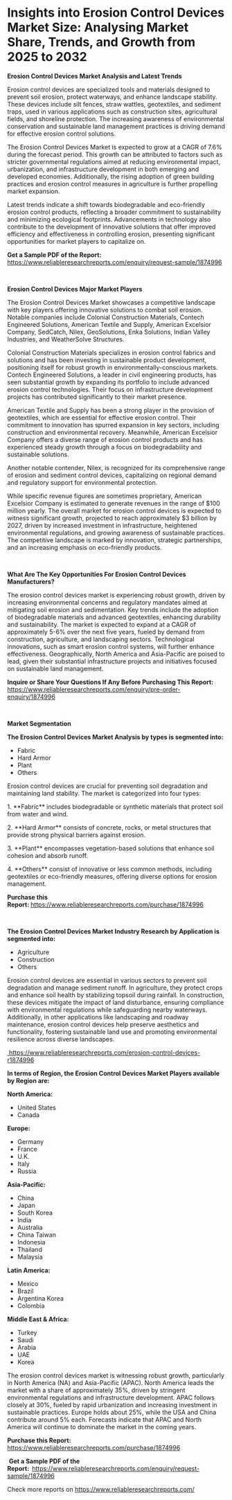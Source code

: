 <p><h1>Insights into Erosion Control Devices Market Size: Analysing Market Share, Trends, and Growth from 2025 to 2032</h1></p><p><strong>Erosion Control Devices Market Analysis and Latest Trends</strong></p>
<p><p>Erosion control devices are specialized tools and materials designed to prevent soil erosion, protect waterways, and enhance landscape stability. These devices include silt fences, straw wattles, geotextiles, and sediment traps, used in various applications such as construction sites, agricultural fields, and shoreline protection. The increasing awareness of environmental conservation and sustainable land management practices is driving demand for effective erosion control solutions.</p><p>The Erosion Control Devices Market is expected to grow at a CAGR of 7.6% during the forecast period. This growth can be attributed to factors such as stricter governmental regulations aimed at reducing environmental impact, urbanization, and infrastructure development in both emerging and developed economies. Additionally, the rising adoption of green building practices and erosion control measures in agriculture is further propelling market expansion. </p><p>Latest trends indicate a shift towards biodegradable and eco-friendly erosion control products, reflecting a broader commitment to sustainability and minimizing ecological footprints. Advancements in technology also contribute to the development of innovative solutions that offer improved efficiency and effectiveness in controlling erosion, presenting significant opportunities for market players to capitalize on.</p></p>
<p><strong>Get a Sample PDF of the Report:&nbsp;</strong> <a href="https://www.reliableresearchreports.com/enquiry/request-sample/1874996?utm_campaign=2652&utm_medium=2&utm_source=Github&utm_content=ia&utm_term=30032025&utm_id=erosion-control-devices">https://www.reliableresearchreports.com/enquiry/request-sample/1874996</a></p>
<p>&nbsp;</p>
<p><strong>Erosion Control Devices Major Market Players</strong></p>
<p><p>The Erosion Control Devices Market showcases a competitive landscape with key players offering innovative solutions to combat soil erosion. Notable companies include Colonial Construction Materials, Contech Engineered Solutions, American Textile and Supply, American Excelsior Company, SedCatch, Nilex, GeoSolutions, Enka Solutions, Indian Valley Industries, and WeatherSolve Structures.</p><p>Colonial Construction Materials specializes in erosion control fabrics and solutions and has been investing in sustainable product development, positioning itself for robust growth in environmentally-conscious markets. Contech Engineered Solutions, a leader in civil engineering products, has seen substantial growth by expanding its portfolio to include advanced erosion control technologies. Their focus on infrastructure development projects has contributed significantly to their market presence.</p><p>American Textile and Supply has been a strong player in the provision of geotextiles, which are essential for effective erosion control. Their commitment to innovation has spurred expansion in key sectors, including construction and environmental recovery. Meanwhile, American Excelsior Company offers a diverse range of erosion control products and has experienced steady growth through a focus on biodegradability and sustainable solutions.</p><p>Another notable contender, Nilex, is recognized for its comprehensive range of erosion and sediment control devices, capitalizing on regional demand and regulatory support for environmental protection.</p><p>While specific revenue figures are sometimes proprietary, American Excelsior Company is estimated to generate revenues in the range of $100 million yearly. The overall market for erosion control devices is expected to witness significant growth, projected to reach approximately $3 billion by 2027, driven by increased investment in infrastructure, heightened environmental regulations, and growing awareness of sustainable practices. The competitive landscape is marked by innovation, strategic partnerships, and an increasing emphasis on eco-friendly products.</p></p>
<p>&nbsp;</p>
<p><strong>What Are The Key Opportunities For Erosion Control Devices Manufacturers?</strong></p>
<p><p>The erosion control devices market is experiencing robust growth, driven by increasing environmental concerns and regulatory mandates aimed at mitigating soil erosion and sedimentation. Key trends include the adoption of biodegradable materials and advanced geotextiles, enhancing durability and sustainability. The market is expected to expand at a CAGR of approximately 5-6% over the next five years, fueled by demand from construction, agriculture, and landscaping sectors. Technological innovations, such as smart erosion control systems, will further enhance effectiveness. Geographically, North America and Asia-Pacific are poised to lead, given their substantial infrastructure projects and initiatives focused on sustainable land management.</p></p>
<p><strong>Inquire or Share Your Questions If Any Before Purchasing This Report:</strong> <a href="https://www.reliableresearchreports.com/enquiry/pre-order-enquiry/1874996?utm_campaign=2652&utm_medium=2&utm_source=Github&utm_content=ia&utm_term=30032025&utm_id=erosion-control-devices">https://www.reliableresearchreports.com/enquiry/pre-order-enquiry/1874996</a></p>
<p>&nbsp;</p>
<p><strong>Market Segmentation</strong></p>
<p><strong>The Erosion Control Devices Market Analysis by types is segmented into:</strong></p>
<p><ul><li>Fabric</li><li>Hard Armor</li><li>Plant</li><li>Others</li></ul></p>
<p><p>Erosion control devices are crucial for preventing soil degradation and maintaining land stability. The market is categorized into four types: </p><p>1. **Fabric** includes biodegradable or synthetic materials that protect soil from water and wind.  </p><p>2. **Hard Armor** consists of concrete, rocks, or metal structures that provide strong physical barriers against erosion.  </p><p>3. **Plant** encompasses vegetation-based solutions that enhance soil cohesion and absorb runoff.  </p><p>4. **Others** consist of innovative or less common methods, including geotextiles or eco-friendly measures, offering diverse options for erosion management.</p></p>
<p><strong>Purchase this Report:&nbsp;</strong><a href="https://www.reliableresearchreports.com/purchase/1874996?utm_campaign=2652&utm_medium=2&utm_source=Github&utm_content=ia&utm_term=30032025&utm_id=erosion-control-devices">https://www.reliableresearchreports.com/purchase/1874996</a></p>
<p>&nbsp;</p>
<p><strong>The Erosion Control Devices Market Industry Research by Application is segmented into:</strong></p>
<p><ul><li>Agriculture</li><li>Construction</li><li>Others</li></ul></p>
<p><p>Erosion control devices are essential in various sectors to prevent soil degradation and manage sediment runoff. In agriculture, they protect crops and enhance soil health by stabilizing topsoil during rainfall. In construction, these devices mitigate the impact of land disturbance, ensuring compliance with environmental regulations while safeguarding nearby waterways. Additionally, in other applications like landscaping and roadway maintenance, erosion control devices help preserve aesthetics and functionality, fostering sustainable land use and promoting environmental resilience across diverse landscapes.</p></p>
<p><a href="https://www.reliableresearchreports.com/erosion-control-devices-r1874996?utm_campaign=2652&utm_medium=2&utm_source=Github&utm_content=ia&utm_term=30032025&utm_id=erosion-control-devices">&nbsp;https://www.reliableresearchreports.com/erosion-control-devices-r1874996</a></p>
<p><strong>In terms of Region, the Erosion Control Devices Market Players available by Region are:</strong></p>
<p>
    <p> <strong> North America: </strong>
        <ul>
            <li>United States</li>
            <li>Canada</li>
        </ul>
        </p> 
    <p> <strong> Europe: </strong>
        <ul>
            <li>Germany</li>
            <li>France</li>
            <li>U.K.</li>
            <li>Italy</li>
            <li>Russia</li>
        </ul>
        </p> 
    <p> <strong> Asia-Pacific: </strong>
        <ul>
            <li>China</li>
            <li>Japan</li>
            <li>South Korea</li>
            <li>India</li>
            <li>Australia</li>
            <li>China Taiwan</li>
            <li>Indonesia</li>
            <li>Thailand</li>
            <li>Malaysia</li>
        </ul>
        </p> 
    <p> <strong> Latin America: </strong>
        <ul>
            <li>Mexico</li>
            <li>Brazil</li>
            <li>Argentina Korea</li>
            <li>Colombia</li>
        </ul>
        </p> 
    <p> <strong> Middle East & Africa: </strong>
        <ul>
            <li>Turkey</li>
            <li>Saudi</li>
            <li>Arabia</li>
            <li>UAE</li>
            <li>Korea</li>
        </ul>
    </p>
    </p>
<p><p>The erosion control devices market is witnessing robust growth, particularly in North America (NA) and Asia-Pacific (APAC). North America leads the market with a share of approximately 35%, driven by stringent environmental regulations and infrastructure development. APAC follows closely at 30%, fueled by rapid urbanization and increasing investment in sustainable practices. Europe holds about 25%, while the USA and China contribute around 5% each. Forecasts indicate that APAC and North America will continue to dominate the market in the coming years.</p></p>
<p><strong>Purchase this Report: </strong><a href="https://www.reliableresearchreports.com/purchase/1874996?utm_campaign=2652&utm_medium=2&utm_source=Github&utm_content=ia&utm_term=30032025&utm_id=erosion-control-devices">https://www.reliableresearchreports.com/purchase/1874996</a></p>
<p>&nbsp;<strong>Get a Sample PDF of the Report:&nbsp;&nbsp;</strong><a href="https://www.reliableresearchreports.com/enquiry/request-sample/1874996?utm_campaign=2652&utm_medium=2&utm_source=Github&utm_content=ia&utm_term=30032025&utm_id=erosion-control-devices">https://www.reliableresearchreports.com/enquiry/request-sample/1874996</a></p>
<p><strong></strong></p>
<p>Check more reports on <a href="https://www.reliableresearchreports.com/?utm_campaign=2652&utm_medium=2&utm_source=Github&utm_content=ia&utm_term=30032025&utm_id=erosion-control-devices">https://www.reliableresearchreports.com/</a></p>